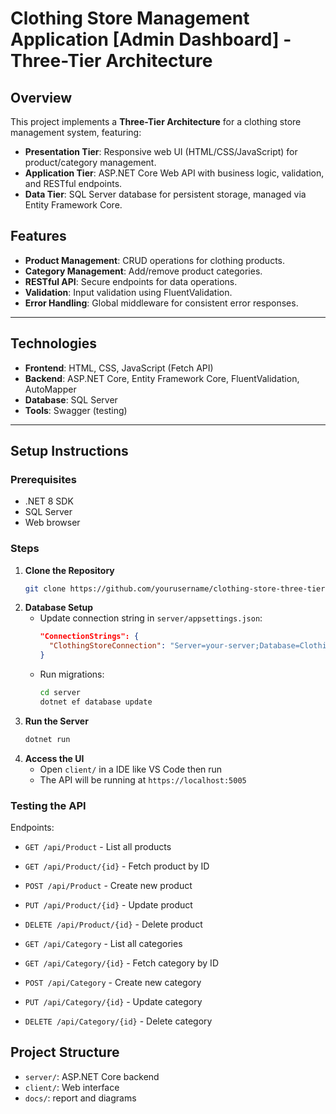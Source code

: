 # Clothing Store Management Application [Admin Dashboard] - Three-Tier Architecture

## Overview  
This project implements a **Three-Tier Architecture** for a clothing store management system, featuring:  
- **Presentation Tier**: Responsive web UI (HTML/CSS/JavaScript) for product/category management.  
- **Application Tier**: ASP.NET Core Web API with business logic, validation, and RESTful endpoints.  
- **Data Tier**: SQL Server database for persistent storage, managed via Entity Framework Core.  

## Features  
- **Product Management**: CRUD operations for clothing products.  
- **Category Management**: Add/remove product categories.  
- **RESTful API**: Secure endpoints for data operations.  
- **Validation**: Input validation using FluentValidation.  
- **Error Handling**: Global middleware for consistent error responses.  

---

## Technologies  
- **Frontend**: HTML, CSS, JavaScript (Fetch API)  
- **Backend**: ASP.NET Core, Entity Framework Core, FluentValidation, AutoMapper
- **Database**: SQL Server  
- **Tools**: Swagger (testing)  

---

## Setup Instructions  

### Prerequisites
- .NET 8 SDK
- SQL Server
- Web browser

### Steps  
1. **Clone the Repository**  
   ```bash  
   git clone https://github.com/yourusername/clothing-store-three-tier.git
   ```
2. **Database Setup**
   - Update connection string in `server/appsettings.json`:
     ```json
     "ConnectionStrings": {
       "ClothingStoreConnection": "Server=your-server;Database=ClothingStoreDB;Trusted_Connection=True;"
     }
     ```
   - Run migrations:
     ```bash
     cd server
     dotnet ef database update
     ```
3. **Run the Server**
   ```bash
   dotnet run
   ```
4. **Access the UI**
   - Open `client/` in a IDE like VS Code then run
   - The API will be running at `https://localhost:5005`
  
### Testing the API

Endpoints:
- `GET /api/Product` - List all products
- `GET /api/Product/{id}` - Fetch product by ID
- `POST /api/Product` - Create new product
- `PUT /api/Product/{id}` - Update product
- `DELETE /api/Product/{id}` - Delete product

- `GET /api/Category` - List all categories
- `GET /api/Category/{id}` - Fetch category by ID
- `POST /api/Category` - Create new category
- `PUT /api/Category/{id}` - Update category
- `DELETE /api/Category/{id}` - Delete category
  
## Project Structure
- `server/`: ASP.NET Core backend
- `client/`: Web interface
- `docs/`: report and diagrams
